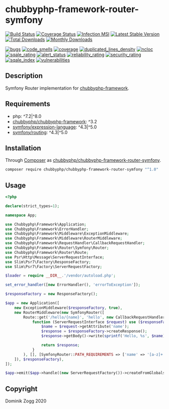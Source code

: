 # chubbyphp-framework-router-symfony

[![Build Status](https://api.travis-ci.org/chubbyphp/chubbyphp-framework-router-symfony.png?branch=master)](https://travis-ci.org/chubbyphp/chubbyphp-framework-router-symfony)
[![Coverage Status](https://coveralls.io/repos/github/chubbyphp/chubbyphp-framework-router-symfony/badge.svg?branch=master)](https://coveralls.io/github/chubbyphp/chubbyphp-framework-router-symfony?branch=master)
[![Infection MSI](https://badge.stryker-mutator.io/github.com/chubbyphp/chubbyphp-framework-router-symfony/master)](https://travis-ci.org/chubbyphp/chubbyphp-framework-router-symfony)
[![Latest Stable Version](https://poser.pugx.org/chubbyphp/chubbyphp-framework-router-symfony/v/stable.png)](https://packagist.org/packages/chubbyphp/chubbyphp-framework-router-symfony)
[![Total Downloads](https://poser.pugx.org/chubbyphp/chubbyphp-framework-router-symfony/downloads.png)](https://packagist.org/packages/chubbyphp/chubbyphp-framework-router-symfony)
[![Monthly Downloads](https://poser.pugx.org/chubbyphp/chubbyphp-framework-router-symfony/d/monthly)](https://packagist.org/packages/chubbyphp/chubbyphp-framework-router-symfony)

[![bugs](https://sonarcloud.io/api/project_badges/measure?project=chubbyphp_chubbyphp-framework-router-symfony&metric=bugs)](https://sonarcloud.io/dashboard?id=chubbyphp_chubbyphp-framework-router-symfony)
[![code_smells](https://sonarcloud.io/api/project_badges/measure?project=chubbyphp_chubbyphp-framework-router-symfony&metric=code_smells)](https://sonarcloud.io/dashboard?id=chubbyphp_chubbyphp-framework-router-symfony)
[![coverage](https://sonarcloud.io/api/project_badges/measure?project=chubbyphp_chubbyphp-framework-router-symfony&metric=coverage)](https://sonarcloud.io/dashboard?id=chubbyphp_chubbyphp-framework-router-symfony)
[![duplicated_lines_density](https://sonarcloud.io/api/project_badges/measure?project=chubbyphp_chubbyphp-framework-router-symfony&metric=duplicated_lines_density)](https://sonarcloud.io/dashboard?id=chubbyphp_chubbyphp-framework-router-symfony)
[![ncloc](https://sonarcloud.io/api/project_badges/measure?project=chubbyphp_chubbyphp-framework-router-symfony&metric=ncloc)](https://sonarcloud.io/dashboard?id=chubbyphp_chubbyphp-framework-router-symfony)
[![sqale_rating](https://sonarcloud.io/api/project_badges/measure?project=chubbyphp_chubbyphp-framework-router-symfony&metric=sqale_rating)](https://sonarcloud.io/dashboard?id=chubbyphp_chubbyphp-framework-router-symfony)
[![alert_status](https://sonarcloud.io/api/project_badges/measure?project=chubbyphp_chubbyphp-framework-router-symfony&metric=alert_status)](https://sonarcloud.io/dashboard?id=chubbyphp_chubbyphp-framework-router-symfony)
[![reliability_rating](https://sonarcloud.io/api/project_badges/measure?project=chubbyphp_chubbyphp-framework-router-symfony&metric=reliability_rating)](https://sonarcloud.io/dashboard?id=chubbyphp_chubbyphp-framework-router-symfony)
[![security_rating](https://sonarcloud.io/api/project_badges/measure?project=chubbyphp_chubbyphp-framework-router-symfony&metric=security_rating)](https://sonarcloud.io/dashboard?id=chubbyphp_chubbyphp-framework-router-symfony)
[![sqale_index](https://sonarcloud.io/api/project_badges/measure?project=chubbyphp_chubbyphp-framework-router-symfony&metric=sqale_index)](https://sonarcloud.io/dashboard?id=chubbyphp_chubbyphp-framework-router-symfony)
[![vulnerabilities](https://sonarcloud.io/api/project_badges/measure?project=chubbyphp_chubbyphp-framework-router-symfony&metric=vulnerabilities)](https://sonarcloud.io/dashboard?id=chubbyphp_chubbyphp-framework-router-symfony)

## Description

Symfony Router implementation for [chubbyphp-framework][1].

## Requirements

 * php: ^7.2|^8.0
 * [chubbyphp/chubbyphp-framework][1]: ^3.2
 * [symfony/expression-language][2]: ^4.3|^5.0
 * [symfony/routing][3]: ^4.3|^5.0

## Installation

Through [Composer](http://getcomposer.org) as [chubbyphp/chubbyphp-framework-router-symfony][10].

```bash
composer require chubbyphp/chubbyphp-framework-router-symfony "^1.0"
```

## Usage

```php
<?php

declare(strict_types=1);

namespace App;

use Chubbyphp\Framework\Application;
use Chubbyphp\Framework\ErrorHandler;
use Chubbyphp\Framework\Middleware\ExceptionMiddleware;
use Chubbyphp\Framework\Middleware\RouterMiddleware;
use Chubbyphp\Framework\RequestHandler\CallbackRequestHandler;
use Chubbyphp\Framework\Router\Symfony\Router;
use Chubbyphp\Framework\Router\Route;
use Psr\Http\Message\ServerRequestInterface;
use Slim\Psr7\Factory\ResponseFactory;
use Slim\Psr7\Factory\ServerRequestFactory;

$loader = require __DIR__.'/vendor/autoload.php';

set_error_handler([new ErrorHandler(), 'errorToException']);

$responseFactory = new ResponseFactory();

$app = new Application([
    new ExceptionMiddleware($responseFactory, true),
    new RouterMiddleware(new SymfonyRouter([
        Route::get('/hello/{name}', 'hello', new CallbackRequestHandler(
            function (ServerRequestInterface $request) use ($responseFactory) {
                $name = $request->getAttribute('name');
                $response = $responseFactory->createResponse();
                $response->getBody()->write(sprintf('Hello, %s', $name));

                return $response;
            }
        ), [], [SymfonyRouter::PATH_REQUIREMENTS => ['name' => '[a-z]+']])
    ]), $responseFactory),
]);

$app->emit($app->handle((new ServerRequestFactory())->createFromGlobals()));
```

## Copyright

Dominik Zogg 2020

[1]: https://packagist.org/packages/chubbyphp/chubbyphp-framework
[2]: https://packagist.org/packages/symfony/expression-language
[3]: https://packagist.org/packages/symfony/routing
[10]: https://packagist.org/packages/chubbyphp/chubbyphp-framework-router-symfony
